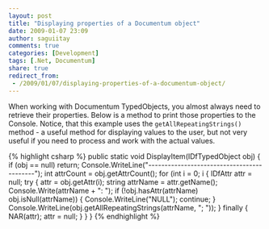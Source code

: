 ```yaml
---
layout: post
title: "Displaying properties of a Documentum object"
date: 2009-01-07 23:09
author: saguiitay
comments: true
categories: [Development]
tags: [.Net, Documentum]
share: true
redirect_from:
 - /2009/01/07/displaying-properties-of-a-documentum-object/
---
```

When working with Documentum TypedObjects, you almost always need to retrieve their properties. 
Below is a method to print those properties to the Console. Notice, that this example uses the `getAllRepeatingStrings()` method - 
a useful method for displaying values to the user, but not very useful if you need to process and work with the actual values. 

{% highlight csharp %}
public static void DisplayItem(IDfTypedObject obj)
{
	if (obj == null)
		return;
	Console.WriteLine("-------------------------------------------");
	int attrCount = obj.getAttrCount();
	for (int i = 0; i 
	{
		IDfAttr attr = null;
		try
		{
			attr = obj.getAttr(i);
			string attrName = attr.getName();
			Console.Write(attrName + ": ");
			if (!obj.hasAttr(attrName) obj.isNull(attrName))
			{
				Console.WriteLine("NULL");
				continue;
			}
			Console.WriteLine(obj.getAllRepeatingStrings(attrName, "; "));
		}
		finally
		{
			NAR(attr);
			attr = null;
		}
	}
}
{% endhighlight %}
